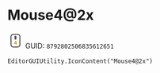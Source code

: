 # Mouse4@2x
![](/img/Mouse4@2x.png)
GUID: `8792802506835612651`
```
EditorGUIUtility.IconContent("Mouse4@2x")
```
